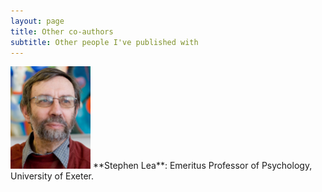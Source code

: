 ```yaml
---
layout: page
title: Other co-authors
subtitle: Other people I've published with
---
```


<img src="/assets/img/segl by ingmar.jpg" alt="Stephen Lea" style="width:128px;">
**Stephen Lea**: Emeritus Professor of Psychology, University of Exeter.
